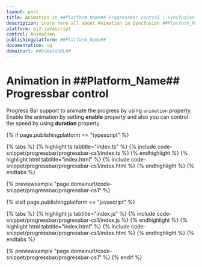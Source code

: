 ```yaml
---
layout: post
title: Animation in ##Platform_Name## Progressbar control | Syncfusion
description: Learn here all about Animation in Syncfusion ##Platform_Name## Progressbar control of Syncfusion Essential JS 2 and more.
platform: ej2-javascript
control: Animation 
publishingplatform: ##Platform_Name##
documentation: ug
domainurl: ##DomainURL##
---
```


# Animation in ##Platform_Name## Progressbar control

<!-- markdownlint-disable MD033 -->

Progress Bar support to animate the progress by using `animation` property. Enable the animation by setting **enable** property and also you can control the speed by using **duration** property.

{% if page.publishingplatform == "typescript" %}

 {% tabs %}
{% highlight ts tabtitle="index.ts" %}
{% include code-snippet/progressbar/progressbar-cs1/index.ts %}
{% endhighlight %}
{% highlight html tabtitle="index.html" %}
{% include code-snippet/progressbar/progressbar-cs1/index.html %}
{% endhighlight %}
{% endtabs %}
        
{% previewsample "page.domainurl/code-snippet/progressbar/progressbar-cs1" %}

{% elsif page.publishingplatform == "javascript" %}

{% tabs %}
{% highlight js tabtitle="index.js" %}
{% include code-snippet/progressbar/progressbar-cs1/index.js %}
{% endhighlight %}
{% highlight html tabtitle="index.html" %}
{% include code-snippet/progressbar/progressbar-cs1/index.html %}
{% endhighlight %}
{% endtabs %}

{% previewsample "page.domainurl/code-snippet/progressbar/progressbar-cs1" %}
{% endif %}
